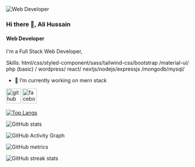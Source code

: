![Web Developer](https://scontent.fdac5-2.fna.fbcdn.net/v/t1.6435-1/p240x240/122570512_155717616235707_4740575384334848521_n.jpg?_nc_cat=104&ccb=1-5&_nc_sid=7206a8&_nc_ohc=NfK9JTjjVAAAX-vL0_7&_nc_ht=scontent.fdac5-2.fna&oh=404593659f67d680a85ae09a1b2f4e82&oe=618ACEF6)

### Hi there 👋, Ali Hussain
#### Web Developer


I'm a Full Stack Web Developer,

Skills: html/css/styled-component/sass/tailwind-css/bootstrap /material-ui/ php (basic) / wordpress/ react/ nextjs/nodejs/expressjs /mongodb/mysql/

- 🔭 I’m currently working on mern stack 


[<img src='https://cdn.jsdelivr.net/npm/simple-icons@3.0.1/icons/github.svg' alt='github' height='40'>](https://github.com/Alihussain24)  [<img src='https://cdn.jsdelivr.net/npm/simple-icons@3.0.1/icons/facebook.svg' alt='facebook' height='40'>](https://www.facebook.com/profile.php?id=100053924090584)  

[![Top Langs](https://github-readme-stats.vercel.app/api/top-langs/?username=Alihussain24)](https://github.com/anuraghazra/github-readme-stats)

![GitHub stats](https://github-readme-stats.vercel.app/api?username=Alihussain24&show_icons=true&count_private=true)  

![GitHub Activity Graph](https://activity-graph.herokuapp.com/graph?username=Alihussain24)  

![GitHub metrics](https://metrics.lecoq.io/Alihussain24)  

![GitHub streak stats](https://github-readme-streak-stats.herokuapp.com/?user=Alihussain24)  

